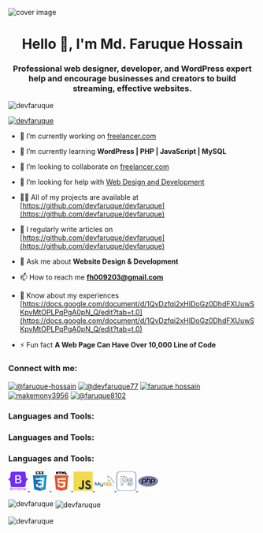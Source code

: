 ![cover image](https://i.ibb.co/99F6tXft/Full-Stack.png)
<h1 align="center">Hello 👋, I'm Md. Faruque Hossain</h1>
<h3 align="center">Professional web designer, developer, and WordPress expert help and encourage businesses and creators to build streaming, effective websites. </h3>

<p align="left"> <img src="https://komarev.com/ghpvc/?username=devfaruque&label=Profile%20views&color=0e75b6&style=flat" alt="devfaruque" /> </p>

<p align="left"> <a href="https://github.com/ryo-ma/github-profile-trophy"><img src="https://github-profile-trophy.vercel.app/?username=devfaruque" alt="devfaruque" /></a> </p>

- 🔭 I’m currently working on [freelancer.com](https://www.freelancer.com/u/devfaruque77)

- 🌱 I’m currently learning **WordPress | PHP | JavaScript | MySQL**

- 👯 I’m looking to collaborate on [freelancer.com](https://www.freelancer.com/u/devfaruque77)

- 🤝 I’m looking for help with [Web Design and Development](https://www.freelancer.com/u/devfaruque77)

- 👨‍💻 All of my projects are available at [https://github.com/devfaruque/devfaruque](https://github.com/devfaruque/devfaruque)

- 📝 I regularly write articles on [https://github.com/devfaruque/devfaruque](https://github.com/devfaruque/devfaruque)

- 💬 Ask me about **Website Design & Development**

- 📫 How to reach me **fh009203@gmail.com**

- 📄 Know about my experiences [https://docs.google.com/document/d/1QvDzfqi2xHIDoGz0DhdFXUuwSKpvMtOPLPqPgA0pN_Q/edit?tab=t.0](https://docs.google.com/document/d/1QvDzfqi2xHIDoGz0DhdFXUuwSKpvMtOPLPqPgA0pN_Q/edit?tab=t.0)

- ⚡ Fun fact **A Web Page Can Have Over 10,000 Line of Code**

<h3 align="left">Connect with me:</h3>
<p align="left">
<a href="https://codepen.io/@faruque-hossain" target="blank"><img align="center" src="https://raw.githubusercontent.com/rahuldkjain/github-profile-readme-generator/master/src/images/icons/Social/codepen.svg" alt="@faruque-hossain" height="30" width="40" /></a>
<a href="https://dev.to/@devfaruque77" target="blank"><img align="center" src="https://raw.githubusercontent.com/rahuldkjain/github-profile-readme-generator/master/src/images/icons/Social/devto.svg" alt="@devfaruque77" height="30" width="40" /></a>
<a href="https://fb.com/faruque hossain" target="blank"><img align="center" src="https://raw.githubusercontent.com/rahuldkjain/github-profile-readme-generator/master/src/images/icons/Social/facebook.svg" alt="faruque hossain" height="30" width="40" /></a>
<a href="https://instagram.com/makemony3956" target="blank"><img align="center" src="https://raw.githubusercontent.com/rahuldkjain/github-profile-readme-generator/master/src/images/icons/Social/instagram.svg" alt="makemony3956" height="30" width="40" /></a>
<a href="https://www.youtube.com/c/@faruque8102" target="blank"><img align="center" src="https://raw.githubusercontent.com/rahuldkjain/github-profile-readme-generator/master/src/images/icons/Social/youtube.svg" alt="@faruque8102" height="30" width="40" /></a>
</p>

<h3 align="left">Languages and Tools:</h3>
<h3 align="left">Languages and Tools:</h3>
<h3 align="left">Languages and Tools:</h3>
<p align="left"> <a href="https://getbootstrap.com" target="_blank" rel="noreferrer"> <img src="https://raw.githubusercontent.com/devicons/devicon/master/icons/bootstrap/bootstrap-plain-wordmark.svg" alt="bootstrap" width="40" height="40"/> </a> <a href="https://www.w3schools.com/css/" target="_blank" rel="noreferrer"> <img src="https://raw.githubusercontent.com/devicons/devicon/master/icons/css3/css3-original-wordmark.svg" alt="css3" width="40" height="40"/> </a> <a href="https://www.w3.org/html/" target="_blank" rel="noreferrer"> <img src="https://raw.githubusercontent.com/devicons/devicon/master/icons/html5/html5-original-wordmark.svg" alt="html5" width="40" height="40"/> </a> <a href="https://developer.mozilla.org/en-US/docs/Web/JavaScript" target="_blank" rel="noreferrer"> <img src="https://raw.githubusercontent.com/devicons/devicon/master/icons/javascript/javascript-original.svg" alt="javascript" width="40" height="40"/> </a> <a href="https://www.mysql.com/" target="_blank" rel="noreferrer"> <img src="https://raw.githubusercontent.com/devicons/devicon/master/icons/mysql/mysql-original-wordmark.svg" alt="mysql" width="40" height="40"/> </a> <a href="https://www.photoshop.com/en" target="_blank" rel="noreferrer"> <img src="https://raw.githubusercontent.com/devicons/devicon/master/icons/photoshop/photoshop-line.svg" alt="photoshop" width="40" height="40"/> </a> <a href="https://www.php.net" target="_blank" rel="noreferrer"> <img src="https://raw.githubusercontent.com/devicons/devicon/master/icons/php/php-original.svg" alt="php" width="40" height="40"/> </a> </p>

<p><img align="left" src="https://github-readme-stats.vercel.app/api/top-langs?username=devfaruque&show_icons=true&locale=en&layout=compact" alt="devfaruque" /></p>

<p>&nbsp;<img align="center" src="https://github-readme-stats.vercel.app/api?username=devfaruque&show_icons=true&locale=en" alt="devfaruque" /></p>

<p><img align="center" src="https://github-readme-streak-stats.herokuapp.com/?user=devfaruque&" alt="devfaruque" /></p>
